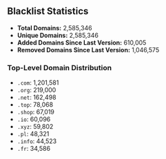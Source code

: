 ## Blacklist Statistics

- **Total Domains:** 2,585,346
- **Unique Domains:** 2,585,346
- **Added Domains Since Last Version:** 610,005
- **Removed Domains Since Last Version:** 1,046,575

### Top-Level Domain Distribution

-  `.com`: 1,201,581
-  `.org`: 219,000
-  `.net`: 162,498
-  `.top`: 78,068
-  `.shop`: 67,019
-  `.io`: 60,096
-  `.xyz`: 59,802
-  `.pl`: 48,321
-  `.info`: 44,523
-  `.fr`: 34,586

